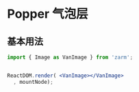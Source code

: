 # Popper 气泡层

## 基本用法

```jsx
import { Image as VanImage } from 'zarm';


ReactDOM.render( <VanImage></VanImage>
  , mountNode);
```
